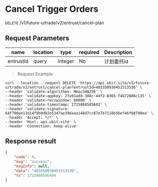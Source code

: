 # Cancel Trigger Orders

`DELETE` /v1/future-u/trade/v2/entrust/cancel-plan

## Request Parameters

| name        | location    | type      | required | Description     |
|-----------|-------|---------|----|--------|
| entrustId | query | integer | No  | 计划委托id |

> Request Example

```shell
curl --location --request DELETE 'https://api.ubit.site/v1/future-u/trade/v2/entrust/cancel-plan?entrustId=403350930451513536' \
--header 'validate-algorithms: HmacSHA256' \
--header 'validate-appkey: 2fa91add-388c-44f2-8365-f4b72886c135' \
--header 'validate-recvwindow: 60000' \
--header 'validate-timestamp: 1725868585602' \
--header 'validate-signature: 64f780ee11d14f9b9d82e53d7ae39daaa148d7cc87e7b7118b56ef46f08790ea' \
--header 'Accept: */*' \
--header 'Host: api.ubit.site' \
--header 'Connection: keep-alive'
```

## Response result

```json
{
    "code": 0,
    "msg": "success",
    "msgInfo": null,
    "data": "403350930451513536",
    "ts": 1725868586494
}
```

